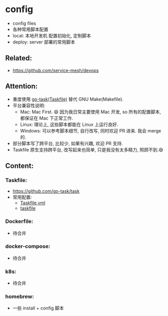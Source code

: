 # config

- config files
- 各种常用脚本配置
- local: 本地开发机 配置初始化, 定制脚本
- deploy: server 部署的常用脚本


## Related:

- https://github.com/service-mesh/devops

## Attention:


- 重度使用 [go-task(Taskfile)](https://github.com/go-task/task) 替代 GNU Make(Makefile).
- 平台兼容性说明:
    - Mac: Mac First. 😄 因为我日常主要使用 Mac 开发, so 所有的配置脚本, 都保证在 Mac 下正常工作.
    - Linux: 理论上,  这些脚本都能在 Linux 上运行良好.
    - Windows: 可以参考脚本细节, 自行改写, 同时欢迎 PR 进来. 我会 merge 的.
- 部分脚本写了跨平台, 比较少, 如果有兴趣, 欢迎 PR 支持.
- Taskfile 原生支持跨平台, 改写起来也简单, 只是我没有太多精力, 照顾不到.😄


## Content:




### Taskfile:

- https://github.com/go-task/task
- 常用配置:
    - [Taskfile.yml](./Taskfile.yml)
    - [taskfile](./taskfile)


### Dockerfile:

- 待合并


### docker-compose:

- 待合并


### k8s:

- 待合并


### homebrew:

- 一些 install + config 脚本





